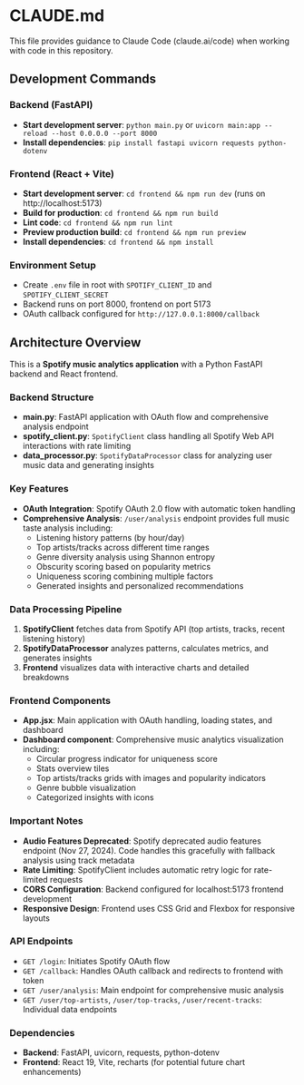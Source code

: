 # CLAUDE.md

This file provides guidance to Claude Code (claude.ai/code) when working with code in this repository.

## Development Commands

### Backend (FastAPI)
- **Start development server**: `python main.py` or `uvicorn main:app --reload --host 0.0.0.0 --port 8000`
- **Install dependencies**: `pip install fastapi uvicorn requests python-dotenv`

### Frontend (React + Vite)
- **Start development server**: `cd frontend && npm run dev` (runs on http://localhost:5173)
- **Build for production**: `cd frontend && npm run build`
- **Lint code**: `cd frontend && npm run lint`
- **Preview production build**: `cd frontend && npm run preview`
- **Install dependencies**: `cd frontend && npm install`

### Environment Setup
- Create `.env` file in root with `SPOTIFY_CLIENT_ID` and `SPOTIFY_CLIENT_SECRET`
- Backend runs on port 8000, frontend on port 5173
- OAuth callback configured for `http://127.0.0.1:8000/callback`

## Architecture Overview

This is a **Spotify music analytics application** with a Python FastAPI backend and React frontend.

### Backend Structure
- **main.py**: FastAPI application with OAuth flow and comprehensive analysis endpoint
- **spotify_client.py**: `SpotifyClient` class handling all Spotify Web API interactions with rate limiting
- **data_processor.py**: `SpotifyDataProcessor` class for analyzing user music data and generating insights

### Key Features
- **OAuth Integration**: Spotify OAuth 2.0 flow with automatic token handling
- **Comprehensive Analysis**: `/user/analysis` endpoint provides full music taste analysis including:
  - Listening history patterns (by hour/day)
  - Top artists/tracks across different time ranges
  - Genre diversity analysis using Shannon entropy
  - Obscurity scoring based on popularity metrics
  - Uniqueness scoring combining multiple factors
  - Generated insights and personalized recommendations

### Data Processing Pipeline
1. **SpotifyClient** fetches data from Spotify API (top artists, tracks, recent listening history)
2. **SpotifyDataProcessor** analyzes patterns, calculates metrics, and generates insights
3. **Frontend** visualizes data with interactive charts and detailed breakdowns

### Frontend Components
- **App.jsx**: Main application with OAuth handling, loading states, and dashboard
- **Dashboard component**: Comprehensive music analytics visualization including:
  - Circular progress indicator for uniqueness score
  - Stats overview tiles
  - Top artists/tracks grids with images and popularity indicators
  - Genre bubble visualization
  - Categorized insights with icons

### Important Notes
- **Audio Features Deprecated**: Spotify deprecated audio features endpoint (Nov 27, 2024). Code handles this gracefully with fallback analysis using track metadata
- **Rate Limiting**: SpotifyClient includes automatic retry logic for rate-limited requests
- **CORS Configuration**: Backend configured for localhost:5173 frontend development
- **Responsive Design**: Frontend uses CSS Grid and Flexbox for responsive layouts

### API Endpoints
- `GET /login`: Initiates Spotify OAuth flow
- `GET /callback`: Handles OAuth callback and redirects to frontend with token
- `GET /user/analysis`: Main endpoint for comprehensive music analysis
- `GET /user/top-artists`, `/user/top-tracks`, `/user/recent-tracks`: Individual data endpoints

### Dependencies
- **Backend**: FastAPI, uvicorn, requests, python-dotenv
- **Frontend**: React 19, Vite, recharts (for potential future chart enhancements)